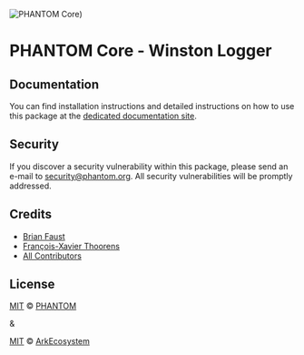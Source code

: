 ![PHANTOM Core](https://i.imgur.com/dPHOKrL.jpg))

# PHANTOM Core - Winston Logger

## Documentation

You can find installation instructions and detailed instructions on how to use this package at the [dedicated documentation site](https://docs.phantom.org/guidebook/core/plugins/core-logger-winston.html).

## Security

If you discover a security vulnerability within this package, please send an e-mail to security@phantom.org. All security vulnerabilities will be promptly addressed.

## Credits

-   [Brian Faust](https://github.com/faustbrian)
-   [François-Xavier Thoorens](https://github.com/fix)
-   [All Contributors](../../../../contributors)

## License

[MIT](LICENSE) © [PHANTOM](https://phantom.org)

&

[MIT](LICENSE) © [ArkEcosystem](https://ark.io)

